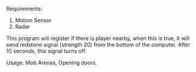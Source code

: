 Requirements:
1.  Motion Sensor
2.  Radar

This program will register if there is player nearby, when this is true, it will send redstone signal (strength 20) from the bottom of the computer. After 10 seconds, this signal turns off.

Usage: Mob Arenas, Opening doors.
